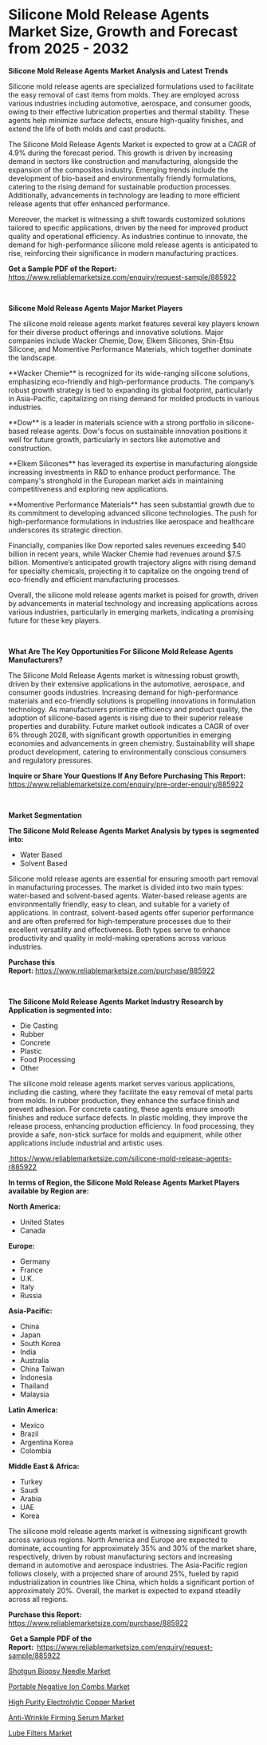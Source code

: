 <p><h1>Silicone Mold Release Agents Market Size, Growth and Forecast from 2025 - 2032</h1></p><p><strong>Silicone Mold Release Agents Market Analysis and Latest Trends</strong></p>
<p><p>Silicone mold release agents are specialized formulations used to facilitate the easy removal of cast items from molds. They are employed across various industries including automotive, aerospace, and consumer goods, owing to their effective lubrication properties and thermal stability. These agents help minimize surface defects, ensure high-quality finishes, and extend the life of both molds and cast products.</p><p>The Silicone Mold Release Agents Market is expected to grow at a CAGR of 4.9% during the forecast period. This growth is driven by increasing demand in sectors like construction and manufacturing, alongside the expansion of the composites industry. Emerging trends include the development of bio-based and environmentally friendly formulations, catering to the rising demand for sustainable production processes. Additionally, advancements in technology are leading to more efficient release agents that offer enhanced performance.</p><p>Moreover, the market is witnessing a shift towards customized solutions tailored to specific applications, driven by the need for improved product quality and operational efficiency. As industries continue to innovate, the demand for high-performance silicone mold release agents is anticipated to rise, reinforcing their significance in modern manufacturing practices.</p></p>
<p><strong>Get a Sample PDF of the Report:&nbsp;</strong> <a href="https://www.reliablemarketsize.com/enquiry/request-sample/885922?utm_campaign=1898&utm_medium=2&utm_source=Github&utm_content=ia&utm_term=30012025&utm_id=silicone-mold-release-agents">https://www.reliablemarketsize.com/enquiry/request-sample/885922</a></p>
<p>&nbsp;</p>
<p><strong>Silicone Mold Release Agents Major Market Players</strong></p>
<p><p>The silicone mold release agents market features several key players known for their diverse product offerings and innovative solutions. Major companies include Wacker Chemie, Dow, Elkem Silicones, Shin-Etsu Silicone, and Momentive Performance Materials, which together dominate the landscape.</p><p>**Wacker Chemie** is recognized for its wide-ranging silicone solutions, emphasizing eco-friendly and high-performance products. The company’s robust growth strategy is tied to expanding its global footprint, particularly in Asia-Pacific, capitalizing on rising demand for molded products in various industries.</p><p>**Dow** is a leader in materials science with a strong portfolio in silicone-based release agents. Dow's focus on sustainable innovation positions it well for future growth, particularly in sectors like automotive and construction.</p><p>**Elkem Silicones** has leveraged its expertise in manufacturing alongside increasing investments in R&D to enhance product performance. The company's stronghold in the European market aids in maintaining competitiveness and exploring new applications.</p><p>**Momentive Performance Materials** has seen substantial growth due to its commitment to developing advanced silicone technologies. The push for high-performance formulations in industries like aerospace and healthcare underscores its strategic direction.</p><p>Financially, companies like Dow reported sales revenues exceeding $40 billion in recent years, while Wacker Chemie had revenues around $7.5 billion. Momentive’s anticipated growth trajectory aligns with rising demand for specialty chemicals, projecting it to capitalize on the ongoing trend of eco-friendly and efficient manufacturing processes.</p><p>Overall, the silicone mold release agents market is poised for growth, driven by advancements in material technology and increasing applications across various industries, particularly in emerging markets, indicating a promising future for these key players.</p></p>
<p>&nbsp;</p>
<p><strong>What Are The Key Opportunities For Silicone Mold Release Agents Manufacturers?</strong></p>
<p><p>The Silicone Mold Release Agents market is witnessing robust growth, driven by their extensive applications in the automotive, aerospace, and consumer goods industries. Increasing demand for high-performance materials and eco-friendly solutions is propelling innovations in formulation technology. As manufacturers prioritize efficiency and product quality, the adoption of silicone-based agents is rising due to their superior release properties and durability. Future market outlook indicates a CAGR of over 6% through 2028, with significant growth opportunities in emerging economies and advancements in green chemistry. Sustainability will shape product development, catering to environmentally conscious consumers and regulatory pressures.</p></p>
<p><strong>Inquire or Share Your Questions If Any Before Purchasing This Report:</strong> <a href="https://www.reliablemarketsize.com/enquiry/pre-order-enquiry/885922?utm_campaign=1898&utm_medium=2&utm_source=Github&utm_content=ia&utm_term=30012025&utm_id=silicone-mold-release-agents">https://www.reliablemarketsize.com/enquiry/pre-order-enquiry/885922</a></p>
<p>&nbsp;</p>
<p><strong>Market Segmentation</strong></p>
<p><strong>The Silicone Mold Release Agents Market Analysis by types is segmented into:</strong></p>
<p><ul><li>Water Based</li><li>Solvent Based</li></ul></p>
<p><p>Silicone mold release agents are essential for ensuring smooth part removal in manufacturing processes. The market is divided into two main types: water-based and solvent-based agents. Water-based release agents are environmentally friendly, easy to clean, and suitable for a variety of applications. In contrast, solvent-based agents offer superior performance and are often preferred for high-temperature processes due to their excellent versatility and effectiveness. Both types serve to enhance productivity and quality in mold-making operations across various industries.</p></p>
<p><strong>Purchase this Report:&nbsp;</strong><a href="https://www.reliablemarketsize.com/purchase/885922?utm_campaign=1898&utm_medium=2&utm_source=Github&utm_content=ia&utm_term=30012025&utm_id=silicone-mold-release-agents">https://www.reliablemarketsize.com/purchase/885922</a></p>
<p>&nbsp;</p>
<p><strong>The Silicone Mold Release Agents Market Industry Research by Application is segmented into:</strong></p>
<p><ul><li>Die Casting</li><li>Rubber</li><li>Concrete</li><li>Plastic</li><li>Food Processing</li><li>Other</li></ul></p>
<p><p>The silicone mold release agents market serves various applications, including die casting, where they facilitate the easy removal of metal parts from molds. In rubber production, they enhance the surface finish and prevent adhesion. For concrete casting, these agents ensure smooth finishes and reduce surface defects. In plastic molding, they improve the release process, enhancing production efficiency. In food processing, they provide a safe, non-stick surface for molds and equipment, while other applications include industrial and artistic uses.</p></p>
<p><a href="https://www.reliablemarketsize.com/silicone-mold-release-agents-r885922?utm_campaign=1898&utm_medium=2&utm_source=Github&utm_content=ia&utm_term=30012025&utm_id=silicone-mold-release-agents">&nbsp;https://www.reliablemarketsize.com/silicone-mold-release-agents-r885922</a></p>
<p><strong>In terms of Region, the Silicone Mold Release Agents Market Players available by Region are:</strong></p>
<p>
    <p> <strong> North America: </strong>
        <ul>
            <li>United States</li>
            <li>Canada</li>
        </ul>
        </p> 
    <p> <strong> Europe: </strong>
        <ul>
            <li>Germany</li>
            <li>France</li>
            <li>U.K.</li>
            <li>Italy</li>
            <li>Russia</li>
        </ul>
        </p> 
    <p> <strong> Asia-Pacific: </strong>
        <ul>
            <li>China</li>
            <li>Japan</li>
            <li>South Korea</li>
            <li>India</li>
            <li>Australia</li>
            <li>China Taiwan</li>
            <li>Indonesia</li>
            <li>Thailand</li>
            <li>Malaysia</li>
        </ul>
        </p> 
    <p> <strong> Latin America: </strong>
        <ul>
            <li>Mexico</li>
            <li>Brazil</li>
            <li>Argentina Korea</li>
            <li>Colombia</li>
        </ul>
        </p> 
    <p> <strong> Middle East & Africa: </strong>
        <ul>
            <li>Turkey</li>
            <li>Saudi</li>
            <li>Arabia</li>
            <li>UAE</li>
            <li>Korea</li>
        </ul>
    </p>
    </p>
<p><p>The silicone mold release agents market is witnessing significant growth across various regions. North America and Europe are expected to dominate, accounting for approximately 35% and 30% of the market share, respectively, driven by robust manufacturing sectors and increasing demand in automotive and aerospace industries. The Asia-Pacific region follows closely, with a projected share of around 25%, fueled by rapid industrialization in countries like China, which holds a significant portion of approximately 20%. Overall, the market is expected to expand steadily across all regions.</p></p>
<p><strong>Purchase this Report: </strong><a href="https://www.reliablemarketsize.com/purchase/885922?utm_campaign=1898&utm_medium=2&utm_source=Github&utm_content=ia&utm_term=30012025&utm_id=silicone-mold-release-agents">https://www.reliablemarketsize.com/purchase/885922</a></p>
<p>&nbsp;<strong>Get a Sample PDF of the Report:&nbsp;&nbsp;</strong><a href="https://www.reliablemarketsize.com/enquiry/request-sample/885922?utm_campaign=1898&utm_medium=2&utm_source=Github&utm_content=ia&utm_term=30012025&utm_id=silicone-mold-release-agents">https://www.reliablemarketsize.com/enquiry/request-sample/885922</a></p>
<p><strong></strong></p>
<p><p><a href="https://www.linkedin.com/pulse/projected-cagr-43-report-shotgun-biopsy-needle-market-analysis-eqoyf?utm_campaign=1898&utm_medium=2&utm_source=Github&utm_content=ia&utm_term=30012025&utm_id=silicone-mold-release-agents">Shotgun Biopsy Needle Market</a></p><p><a href="https://www.linkedin.com/pulse/portable-negative-ion-combs-market-size-type-product-global-rwtvf?utm_campaign=1898&utm_medium=2&utm_source=Github&utm_content=ia&utm_term=30012025&utm_id=silicone-mold-release-agents">Portable Negative Ion Combs Market</a></p><p><a href="https://www.linkedin.com/pulse/high-purity-electrolytic-copper-market-evolution-future-outlook-ssq9f?utm_campaign=1898&utm_medium=2&utm_source=Github&utm_content=ia&utm_term=30012025&utm_id=silicone-mold-release-agents">High Purity Electrolytic Copper Market</a></p><p><a href="https://www.linkedin.com/pulse/anti-wrinkle-firming-serum-market-assessment-predictive-ezk4e?utm_campaign=1898&utm_medium=2&utm_source=Github&utm_content=ia&utm_term=30012025&utm_id=silicone-mold-release-agents">Anti-Wrinkle Firming Serum Market</a></p><p><a href="https://www.linkedin.com/pulse/lube-filters-market-analysis-report-comprehensive-data-insights-smz0f?utm_campaign=1898&utm_medium=2&utm_source=Github&utm_content=ia&utm_term=30012025&utm_id=silicone-mold-release-agents">Lube Filters Market</a></p></p>